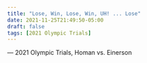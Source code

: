 ```yaml
---
title: "Lose, Win, Lose, Win, UH! ... Lose"
date: 2021-11-25T21:49:50-05:00
draft: false
tags: [2021 Olympic Trials]
---
```

— 2021 Olympic Trials, Homan vs. Einerson
<!--more--> 

